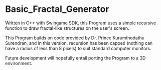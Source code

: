 # Basic_Fractal_Generator
Written in C++ with Swingame SDK, this Program uses a simple recursive function to draw fractal-like structures on the user's screen.

This Program builds on code provided by Dr. Prince Kurumthodathu Surendran, and in this version, recursion has been capped (nothing can have a radius of less than 8 pixels) to suit standard computer monitors.

Future development will hopefully entail porting the Program to a 3D environment.
